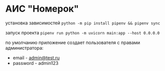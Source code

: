# АИС "Номерок"
установка зависимостей `python -m pip install pipenv && pipenv sync`

запуск проекта `pipenv run python -m uvicorn main:app --host 0.0.0.0`

по умолчанию приложение создает пользователя с правами администратора:
- email - admin@test.ru
- password - admin123
